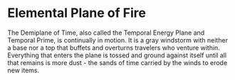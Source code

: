 # Elemental Plane of Fire

The Demiplane of Time, also called the Temporal Energy Plane and Temporal Prime, is continually in motion. It is a gray windstorm with neither a base nor a top that buffets and overturns travelers who venture within. Everything that enters the plane is tossed and ground against itself until all that remains is more dust - the sands of time carried by the winds to erode new items.